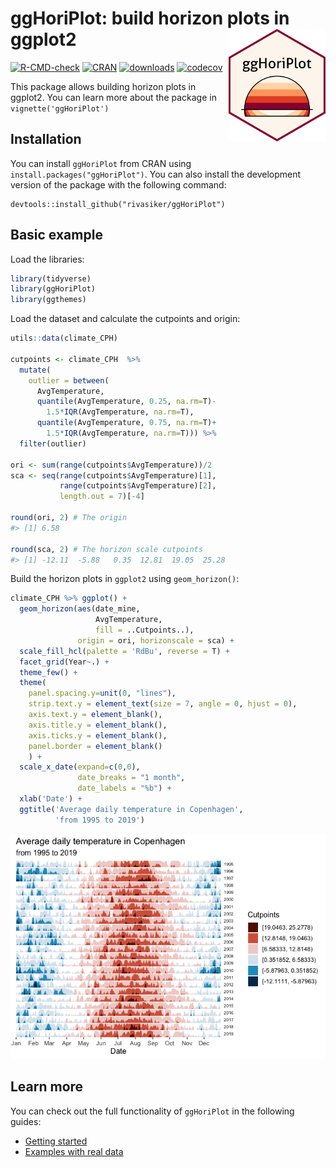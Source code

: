 
# ggHoriPlot: build horizon plots in ggplot2 <img src='man/images/sticker_ggHoriPlot.png' align="right" height="180" >

<!-- badges: start -->

[![R-CMD-check](https://github.com/rivasiker/ggHoriPlot/actions/workflows/check-standard.yaml/badge.svg)](https://github.com/rivasiker/ggHoriPlot/actions/workflows/check-standard.yaml)
[![CRAN](https://www.r-pkg.org/badges/version/ggHoriPlot)](https://cran.r-project.org/web/packages/ggHoriPlot/index.html)
[![downloads](https://cranlogs.r-pkg.org/badges/grand-total/ggHoriPlot)](https://cran.r-project.org/web/packages/ggHoriPlot/index.html)
[![codecov](https://codecov.io/gh/rivasiker/ggHoriPlot/branch/master/graph/badge.svg?token=8V5E63YVM2)](https://codecov.io/gh/rivasiker/ggHoriPlot)
<!-- badges: end -->

This package allows building horizon plots in ggplot2. You can learn
more about the package in `vignette('ggHoriPlot')`

## Installation

You can install `ggHoriPlot` from CRAN using
`install.packages("ggHoriPlot")`. You can also install the development
version of the package with the following command:

    devtools::install_github("rivasiker/ggHoriPlot")

## Basic example

Load the libraries:

``` r
library(tidyverse)
library(ggHoriPlot) 
library(ggthemes)
```

Load the dataset and calculate the cutpoints and origin:

``` r
utils::data(climate_CPH)

cutpoints <- climate_CPH  %>% 
  mutate(
    outlier = between(
      AvgTemperature, 
      quantile(AvgTemperature, 0.25, na.rm=T)-
        1.5*IQR(AvgTemperature, na.rm=T),
      quantile(AvgTemperature, 0.75, na.rm=T)+
        1.5*IQR(AvgTemperature, na.rm=T))) %>% 
  filter(outlier)

ori <- sum(range(cutpoints$AvgTemperature))/2
sca <- seq(range(cutpoints$AvgTemperature)[1], 
           range(cutpoints$AvgTemperature)[2], 
           length.out = 7)[-4]

round(ori, 2) # The origin
#> [1] 6.58

round(sca, 2) # The horizon scale cutpoints
#> [1] -12.11  -5.88   0.35  12.81  19.05  25.28
```

Build the horizon plots in `ggplot2` using `geom_horizon()`:

``` r
climate_CPH %>% ggplot() +
  geom_horizon(aes(date_mine, 
                   AvgTemperature,
                   fill = ..Cutpoints..), 
               origin = ori, horizonscale = sca) +
  scale_fill_hcl(palette = 'RdBu', reverse = T) +
  facet_grid(Year~.) +
  theme_few() +
  theme(
    panel.spacing.y=unit(0, "lines"),
    strip.text.y = element_text(size = 7, angle = 0, hjust = 0),
    axis.text.y = element_blank(),
    axis.title.y = element_blank(),
    axis.ticks.y = element_blank(),
    panel.border = element_blank()
    ) +
  scale_x_date(expand=c(0,0), 
               date_breaks = "1 month", 
               date_labels = "%b") +
  xlab('Date') +
  ggtitle('Average daily temperature in Copenhagen', 
          'from 1995 to 2019')
```

![](man/figures/CPH_climate-1.png)<!-- -->

## Learn more

You can check out the full functionality of `ggHoriPlot` in the
following guides:

-   [Getting
    started](https://rivasiker.github.io/ggHoriPlot/articles/ggHoriPlot.html)
-   [Examples with real
    data](https://rivasiker.github.io/ggHoriPlot/articles/examples.html)

